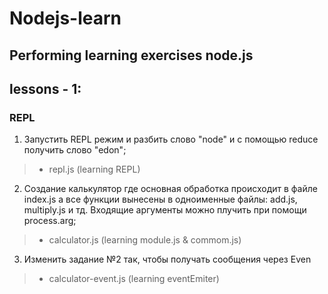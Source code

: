 # Nodejs-learn

## Performing learning exercises node.js

## lessons - 1:
### REPL
1. Запустить REPL режим и разбить слово "node" и с помощью reduce получить слово "edon";
> - repl.js (learning REPL)

2. Создание калькулятор где основная обработка происходит в файле index.js а все функции вынесены в одноименные файлы: add.js, multiply.js и тд. Входящие аргументы можно плучить при помощи process.arg;
> - calculator.js (learning module.js & commom.js)

3. Изменить задание №2 так, чтобы получать сообщения через Even
 > - calculator-event.js (learning eventEmiter)